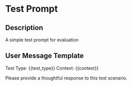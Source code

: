# Test Prompt

## Description
A simple test prompt for evaluation

## User Message Template
Test Type: {{test_type}}
Context: {{context}}

Please provide a thoughtful response to this test scenario.
